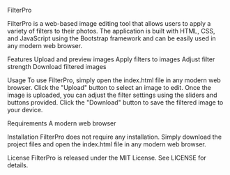 FilterPro

FilterPro is a web-based image editing tool that allows users to apply a variety of filters to their photos. The application is built with HTML, CSS, and JavaScript using the Bootstrap framework and can be easily used in any modern web browser.

Features
Upload and preview images
Apply filters to images
Adjust filter strength
Download filtered images

Usage
To use FilterPro, simply open the index.html file in any modern web browser.
Click the "Upload" button to select an image to edit. Once the image is uploaded,
you can adjust the filter settings using the sliders and buttons provided. Click the "Download" button to save the filtered image to your device.

Requirements
A modern web browser

Installation
FilterPro does not require any installation. Simply download the project files and open the index.html file in any modern web browser.

License
FilterPro is released under the MIT License. See LICENSE for details.




